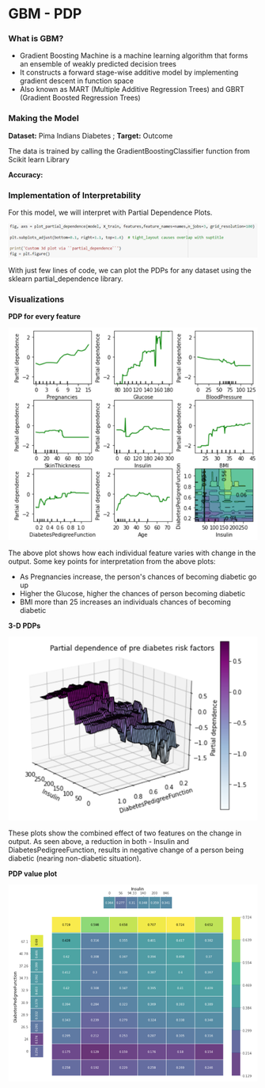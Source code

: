 # GBM - PDP

### What is GBM?

* Gradient Boosting Machine is a machine learning algorithm that forms an ensemble of weakly predicted decision trees
* It constructs a forward stage-wise additive model by implementing gradient descent in function space
* Also known as MART \(Multiple Additive Regression Trees\) and GBRT \(Gradient Boosted Regression Trees\)

### Making the Model

**Dataset:** Pima Indians Diabetes  ; **Target:** Outcome

The data is trained by calling the GradientBoostingClassifier function from Scikit learn Library

**Accuracy:** 

### **Implementation of Interpretability**

For this model, we will interpret with Partial Dependence Plots. 

![](../.gitbook/assets/image%20%2881%29.png)

With just few lines of code, we can plot the PDPs for any dataset using the sklearn partial\_dependence library.

### Visualizations

**PDP for every feature**

![](../.gitbook/assets/image%20%2880%29.png)

The above plot shows how each individual feature varies with change in the output. Some key points for interpretation from the above plots:

* As Pregnancies increase, the person's chances of becoming diabetic go up
* Higher the Glucose, higher the chances of person becoming diabetic
* BMI more than 25 increases an individuals chances of becoming diabetic

 **3-D PDPs**

![](../.gitbook/assets/image%20%2878%29.png)

These plots show the combined effect of two features on the change in output. As seen above, a reduction in both - Insulin and DiabetesPedigreeFunction, results in negative change of a person being diabetic \(nearing non-diabetic situation\).

**PDP value plot**

 

![](../.gitbook/assets/image%20%2875%29.png)

